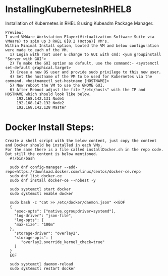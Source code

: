 # InstallingKubernetesInRHEL8
Installation of Kubernetes in RHEL 8 using Kubeadm Package Manager.

    Preview:
    I used VMWare Workstation Player(Virtualization Software Suite via VMWare) to spin up 3 RHEL 8[8.2 (Ootpa)] VM's.
    Within Minimal Install option, booted the VM and below configuration were made to each of the VM.
      1) Login with root user & change to GUI with cmd: <yum groupinstall "Server with GUI">
      2) To make the GUI option as default, use the command:- <systemctl set-default graphical.target>
      3) Creae a new OS user and provide sudo privilege to this new user.
      4) Set the hostname of the VM to be used for Kubernetes via the command. <hostnamectl set-hostname [HOSTNAME]>
      5) Now reboot the VM to use the GNOME GUI.
      6) After Reboot adjust the file "/etc/hosts" with the IP and HOSTNAME which should look like below.
         192.168.142.131 Node1
         192.168.142.132 Node2
         192.168.142.128 Master
    

Docker Install Steps:
=================

    Create a shell script with the below content, just copy the content and Docker should be installed in each VMs.
    For the same there is a file called installDocker.sh in the repo code. But still the content is below mentioned.
      #!/bin/bash
      
      sudo dnf config-manager --add-repo=https://download.docker.com/linux/centos/docker-ce.repo
      sudo dnf list docker-ce
      sudo dnf install docker-ce --nobest -y
      
      sudo systemctl start docker
      sudo systemctl enable docker
      
      sudo bash -c "cat >> /etc/docker/daemon.json" <<EOF
      {
        "exec-opts": ["native.cgroupdriver=systemd"],
        "log-driver": "json-file",
        "log-opts": {
        "max-size": "100m"
      },
        "storage-driver": "overlay2",
        "storage-opts": [
           "overlay2.override_kernel_check=true"
        ]
      }
      EOF
      
      sudo systemctl daemon-reload
      sudo systemctl restart docker
    
